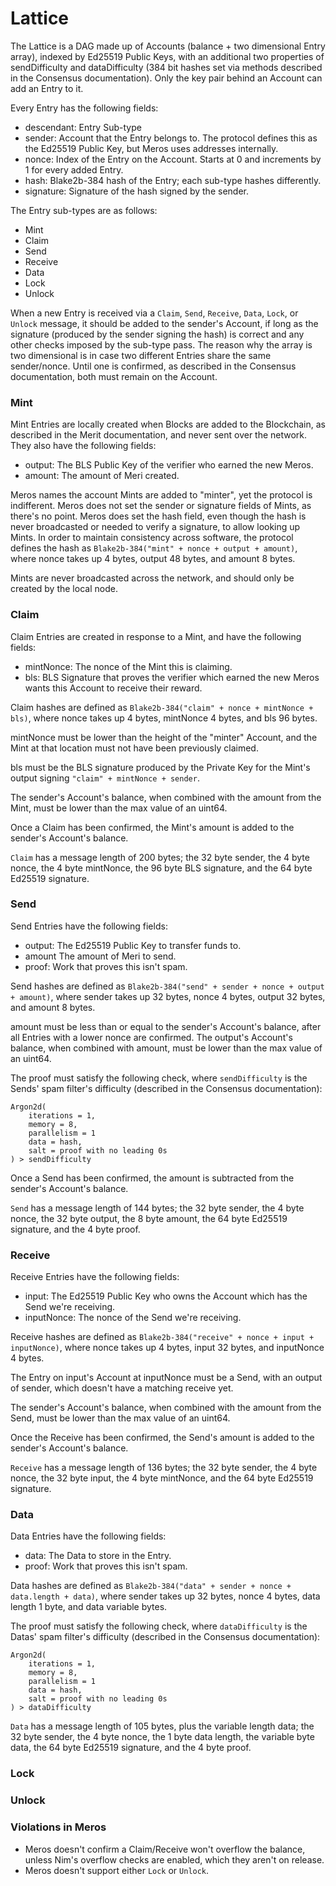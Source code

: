 # Lattice

The Lattice is a DAG made up of Accounts (balance + two dimensional Entry array), indexed by Ed25519 Public Keys, with an additional two properties of sendDifficulty and dataDifficulty (384 bit hashes set via methods described in the Consensus documentation). Only the key pair behind an Account can add an Entry to it.

Every Entry has the following fields:

- descendant: Entry Sub-type
- sender: Account that the Entry belongs to. The protocol defines this as the Ed25519 Public Key, but Meros uses addresses internally.
- nonce: Index of the Entry on the Account. Starts at 0 and increments by 1 for every added Entry.
- hash: Blake2b-384 hash of the Entry; each sub-type hashes differently.
- signature: Signature of the hash signed by the sender.

The Entry sub-types are as follows:

- Mint
- Claim
- Send
- Receive
- Data
- Lock
- Unlock

When a new Entry is received via a `Claim`, `Send`, `Receive`, `Data`, `Lock`, or `Unlock` message, it should be added to the sender's Account, if long as the signature (produced by the sender signing the hash) is correct and any other checks imposed by the sub-type pass. The reason why the array is two dimensional is in case two different Entries share the same sender/nonce. Until one is confirmed, as described in the Consensus documentation, both must remain on the Account.

### Mint

Mint Entries are locally created when Blocks are added to the Blockchain, as described in the Merit documentation, and never sent over the network. They also have the following fields:

- output: The BLS Public Key of the verifier who earned the new Meros.
- amount: The amount of Meri created.

Meros names the account Mints are added to "minter", yet the protocol is indifferent. Meros does not set the sender or signature fields of Mints, as there's no point. Meros does set the hash field, even though the hash is never broadcasted or needed to verify a signature, to allow looking up Mints. In order to maintain consistency across software, the protocol defines the hash as `Blake2b-384("mint" + nonce + output + amount)`, where nonce takes up 4 bytes, output 48 bytes, and amount 8 bytes.

Mints are never broadcasted across the network, and should only be created by the local node.

### Claim

Claim Entries are created in response to a Mint, and have the following fields:

- mintNonce: The nonce of the Mint this is claiming.
- bls: BLS Signature that proves the verifier which earned the new Meros wants this Account to receive their reward.

Claim hashes are defined as `Blake2b-384("claim" + nonce + mintNonce + bls)`, where nonce takes up 4 bytes, mintNonce 4 bytes, and bls 96 bytes.

mintNonce must be lower than the height of the "minter" Account, and the Mint at that location must not have been previously claimed.

bls must be the BLS signature produced by the Private Key for the Mint's output signing `"claim" + mintNonce + sender`.

The sender's Account's balance, when combined with the amount from the Mint, must be lower than the max value of an uint64.

Once a Claim has been confirmed, the Mint's amount is added to the sender's Account's balance.

`Claim` has a message length of 200 bytes; the 32 byte sender, the 4 byte nonce, the 4 byte mintNonce, the 96 byte BLS signature, and the 64 byte Ed25519 signature.

### Send

Send Entries have the following fields:

- output: The Ed25519 Public Key to transfer funds to.
- amount The amount of Meri to send.
- proof: Work that proves this isn't spam.

Send hashes are defined as `Blake2b-384("send" + sender + nonce + output + amount)`, where sender takes up 32 bytes, nonce 4 bytes, output 32 bytes, and amount 8 bytes.

amount must be less than or equal to the sender's Account's balance, after all Entries with a lower nonce are confirmed. The output's Account's balance, when combined with amount, must be lower than the max value of an uint64.

The proof must satisfy the following check, where `sendDifficulty` is the Sends' spam filter's difficulty (described in the Consensus documentation):

```
Argon2d(
    iterations = 1,
    memory = 8,
    parallelism = 1
    data = hash,
    salt = proof with no leading 0s
) > sendDifficulty
```

Once a Send has been confirmed, the amount is subtracted from the sender's Account's balance.

`Send` has a message length of 144 bytes; the 32 byte sender, the 4 byte nonce, the 32 byte output, the 8 byte amount, the 64 byte Ed25519 signature, and the 4 byte proof.

### Receive

Receive Entries have the following fields:

- input: The Ed25519 Public Key who owns the Account which has the Send we're receiving.
- inputNonce: The nonce of the Send we're receiving.

Receive hashes are defined as `Blake2b-384("receive" + nonce + input + inputNonce)`, where nonce takes up 4 bytes, input 32 bytes, and inputNonce 4 bytes.

The Entry on input's Account at inputNonce must be a Send, with an output of sender, which doesn't have a matching receive yet.

The sender's Account's balance, when combined with the amount from the Send, must be lower than the max value of an uint64.

Once the Receive has been confirmed, the Send's amount is added to the sender's Account's balance.

`Receive` has a message length of 136 bytes; the 32 byte sender, the 4 byte nonce, the 32 byte input, the 4 byte mintNonce, and the 64 byte Ed25519 signature.

### Data

Data Entries have the following fields:

- data: The Data to store in the Entry.
- proof: Work that proves this isn't spam.

Data hashes are defined as `Blake2b-384("data" + sender + nonce + data.length + data)`, where sender takes up 32 bytes, nonce 4 bytes, data length 1 byte, and data variable bytes.

The proof must satisfy the following check, where `dataDifficulty` is the Datas' spam filter's difficulty (described in the Consensus documentation):

```
Argon2d(
    iterations = 1,
    memory = 8,
    parallelism = 1
    data = hash,
    salt = proof with no leading 0s
) > dataDifficulty
```

`Data` has a message length of 105 bytes, plus the variable length data; the 32 byte sender, the 4 byte nonce, the 1 byte data length, the variable byte data, the 64 byte Ed25519 signature, and the 4 byte proof.

### Lock

### Unlock

### Violations in Meros

- Meros doesn't confirm a Claim/Receive won't overflow the balance, unless Nim's overflow checks are enabled, which they aren't on release.
- Meros doesn't support either `Lock` or `Unlock`.
